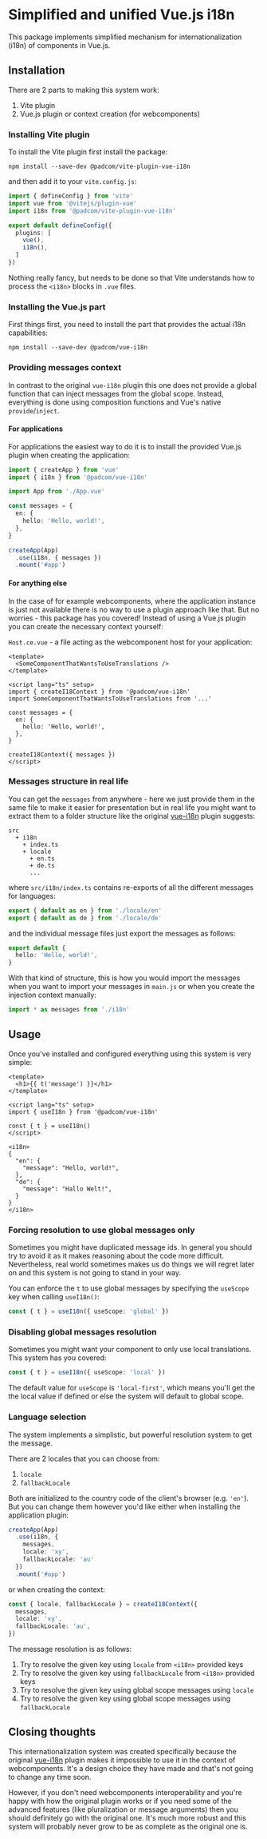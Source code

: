 # Simplified and unified Vue.js i18n

This package implements simplified mechanism for internationalization (i18n) of components in Vue.js.

## Installation

There are 2 parts to making this system work:

1. Vite plugin
2. Vue.js plugin or context creation (for webcomponents)

### Installing Vite plugin

To install the Vite plugin first install the package:

```
npm install --save-dev @padcom/vite-plugin-vue-i18n
```

and then add it to your `vite.config.js`:

```typescript
import { defineConfig } from 'vite'
import vue from '@vitejs/plugin-vue'
import i18n from '@padcom/vite-plugin-vue-i18n'

export default defineConfig({
  plugins: [
    vue(),
    i18n(),
  ]
})
```

Nothing really fancy, but needs to be done so that Vite understands how to process the `<i18n>` blocks in `.vue` files.

### Installing the Vue.js part

First things first, you need to install the part that provides the actual i18n capabilities:

```
npm install --save-dev @padcom/vue-i18n
```


### Providing messages context

In contrast to the original `vue-i18n` plugin this one does not provide a global function that can inject messages from the global scope. Instead, everything is done using composition functions and Vue's native `provide`/`inject`.

#### For applications

For applications the easiest way to do it is to install the provided Vue.js plugin when creating the application:

```typescript
import { createApp } from 'vue'
import { i18n } from '@padcom/vue-i18n'

import App from './App.vue'

const messages = {
  en: {
    hello: 'Hello, world!',
  },
}

createApp(App)
  .use(i18n, { messages })
  .mount('#app')
```

#### For anything else

In the case of for example webcomponents, where the application instance is just not available there is no way to use a plugin approach like that. But no worries - this package has you covered! Instead of using a Vue.js plugin you can create the necessary context yourself:

`Host.ce.vue` - a file acting as the webcomponent host for your application:

```vue
<template>
  <SomeComponentThatWantsToUseTranslations />
</template>

<script lang="ts" setup>
import { createI18Context } from '@padcom/vue-i18n'
import SomeComponentThatWantsToUseTranslations from '...'

const messages = {
  en: {
    hello: 'Hello, world!',
  },
}

createI18Context({ messages })
</script>
```

### Messages structure in real life

You can get the `messages` from anywhere - here we just provide them in the same file to make it easier for presentation but in real life you might want to extract them to a folder structure like the original [vue-i18n](https://kazupon.github.io/vue-i18n/) plugin suggests:

```
src
  + i18n
    + index.ts
    + locale
      + en.ts
      + de.ts
      ...
```

where `src/i18n/index.ts` contains re-exports of all the different messages for languages:

```typescript
export { default as en } from './locale/en'
export { default as de } from './locale/de'
```

and the individual message files just export the messages as follows:

```typescript
export default {
  hello: 'Hello, world!',
}
```

With that kind of structure, this is how you would import the messages when you want to import your messages in `main.js` or when you create the injection context manually:

```typescript
import * as messages from './i18n'
```

## Usage

Once you've installed and configured everything using this system is very simple:

```vue
<template>
  <h1>{{ t('message') }}</h1>
</template>

<script lang="ts" setup>
import { useI18n } from '@padcom/vue-i18n'

const { t } = useI18n()
</script>

<i18n>
{
  "en": {
    "message": "Hello, world!",
  },
  "de": {
    "message": "Hallo Welt!",
  }
}
</i18n>
```

### Forcing resolution to use global messages only

Sometimes you might have duplicated message ids. In general you should try to avoid it as it makes reasoning about the code more difficult. Nevertheless, real world sometimes makes us do things we will regret later on and this system is not going to stand in your way.

You can enforce the `t` to use global messages by specifying the `useScope` key when calling `useI18n()`:

```typescript
const { t } = useI18n({ useScope: 'global' })
```

### Disabling global messages resolution

Sometimes you might want your component to only use local translations. This system has you covered:

```typescript
const { t } = useI18n({ useScope: 'local' })
```

The default value for `useScope` is `'local-first'`, which means you'll get the the local value if defined or else the system will default to global scope.

### Language selection

The system implements a simplistic, but powerful resolution system to get the message.

There are 2 locales that you can choose from:

1. `locale`
2. `fallbackLocale`

Both are initialized to the country code of the client's browser (e.g. `'en'`). But you can change them however you'd like either when installing the application plugin:

```typescript
createApp(App)
  .use(i18n, {
    messages,
    locale: 'xy',
    fallbackLocale: 'au'
  })
  .mount('#app')
```

or when creating the context:

```typescript
const { locale, fallbackLocale } = createI18Context({
  messages,
  locale: 'xy',
  fallbackLocale: 'au',
})
```

The message resolution is as follows:

1. Try to resolve the given key using `locale` from `<i18n>` provided keys
2. Try to resolve the given key using `fallbackLocale` from `<i18n>` provided keys
3. Try to resolve the given key using global scope messages using `locale`
4. Try to resolve the given key using global scope messages using `fallbackLocale`

## Closing thoughts

This internationalization system was created specifically because the original [vue-i18n](https://kazupon.github.io/vue-i18n) plugin makes it impossible to use it in the context of webcomponents. It's a design choice they have made and that's not going to change any time soon.

However, if you don't need webcomponents interoperability and you're happy with how the original plugin works or if you need some of the advanced features (like pluralization or message arguments) then you should definitely go with the original one. It's much more robust and this system will probably never grow to be as complete as the original one is.
